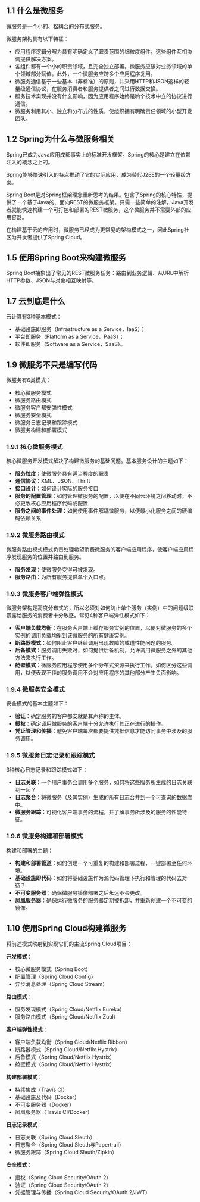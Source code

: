 ## 1.1 什么是微服务

微服务是一个小的、松耦合的分布式服务。

微服务架构具有以下特征：

- 应用程序逻辑分解为具有明确定义了职责范围的细粒度组件，这些组件互相协调提供解决方案。
- 各组件都有一个小的职责领域，且完全独立部署。微服务应该对业务领域的单个领域部分赋值。此外，一个微服务应跨多个应用程序复用。
- 微服务通信基于一些基本（非标准）的原则，并采用HTTP和JSON这样的轻量级通信协议，在服务消费者和服务提供者之间进行数据交换。
- 服务技术实现并没有什么影响，因为应用程序始终是哟个技术中立的协议进行通信。
- 微服务利用其小、独立和分布式的性质，使组织拥有明确责任领域的小型开发团队。

## 1.2 Spring为什么与微服务相关

Spring已成为Java应用成都事实上的标准开发框架。Spring的核心是建立在依赖注入的概念之上的。

Spring能够快速引入的特点推动了它的实际应用，成为替代J2EE的一个轻量级方案。

Spring Boot是对Spring框架理念重新思考的结果。包含了Spring的核心特性，提供了一个基于Java的、面向REST的微服务框架。只需一些简单的注解，Java开发者就能快速构建一个可打包和部署的REST微服务，这个微服务并不需要外部的应用容器。

在构建基于云的应用时，微服务已经成为更常见的架构模式之一，因此Spring社区为开发者提供了Spring Cloud。

## 1.5 使用Spring Boot来构建微服务

Spring Boot抽象出了常见的REST微服务任务：路由到业务逻辑、从URL中解析HTTP参数、JSON与对象相互映射等。

## 1.7 云到底是什么

云计算有3种基本模式：
- 基础设施即服务（Infrastructure as a Service，IaaS）；
- 平台即服务（Platform as a Service，PaaS）；
- 软件即服务（Software as a Service，SaaS）。

## 1.9 微服务不只是编写代码

微服务有6类模式：

- 核心微服务模式
- 微服务路由模式
- 微服务客户都安弹性模式
- 微服务安全模式
- 微服务日志记录和跟踪模式
- 微服务构建和部署模式

### 1.9.1 核心微服务模式

核心微服务开发模式解决了构建微服务的基础问题。基本服务设计的主题如下：

- **服务粒度**：使微服务具有适当程度的职责
- **通信协议**：XML、JSON、Thrift
- **接口设计**：如何设计实际的服务接口
- **服务的配置管理**：如何管理微服务的配置，以便在不同云环境之间移动时，不必更改核心应用程序代码或配置
- **服务之间的事件处理**：如何使用事件解耦微服务，以便最小化服务之间的硬编码依赖关系

### 1.9.2 微服务路由模式

微服务路由模式模式负责处理希望消费微服务的客户端应用程序，使客户端应用程序发现服务的位置并路由到服务。
- **服务发现**：使微服务变得可被发现。
- **服务路由**：为所有服务提供单个入口点。

### 1.9.3 微服务客户端弹性模式

微服务架构是高度分布式的，所以必须对如何防止单个服务（实例）中的问题级联暴露给服务的消费者十分敏感。常见4种客户端弹性模式如下：

- **客户端负载均衡**：在服务客户端上缓存服务实例的位置，以便对微服务的多个实例的调用负载均衡到该微服务的所有健康实例。
- **断路器模式**：如何阻止客户继续调用出现故障的或遭性能问题的服务。
- **后备模式**：服务调用失败时，如何提供后备机制，允许调用微服务之外的其他方法来执行工作。
- **舱壁模式**：微服务应用程序使用多个分布式资源来执行工作。如何区分这些调用，以便表现不佳的服务调用不会对应用程序的其他部分产生负面影响。

### 1.9.4 微服务安全模式

安全模式的基本主题如下：

- **验证**：确定服务的客户都安就是其声称的主体。
- **授权**：确定调用微服务的客户端十分允许执行其正在进行的操作。
- **凭证管理和传播**：避免客户端每次都要提供凭据信息才能访问事务中涉及的服务调用。

### 1.9.5 微服务日志记录和跟踪模式

3种核心日志记录和跟踪模式如下：

- **日志关联**：一个用户事务会调用多个服务，如何将这些服务所生成的日志关联到一起？
- **日志聚合**：将微服务（及其实例）生成的所有日志合并到一个可查询的数据库中。
- **微服务跟踪**：可视化客户端事务的流程，并了解事务所涉及的服务的性能特征。

### 1.9.6 微服务构建和部署模式

构建和部署的主题：

- **构建和部署管道**：如何创建一个可重复的构建和部署过程，一键部署至任何环境。
- **基础设施即代码**：如何将基础设施作为源代码管理下执行和管理的代码去对待？
- **不可变服务器**：确保微服务镜像部署之后永远不会更改。
- **凤凰服务器**：确保运行微服务的服务器定期被拆卸，并重新创建一个不可变的镜像。

## 1.10 使用Spring Cloud构建微服务

将前述模式映射到实现它们的主流Spring Cloud项目：

**开发模式**：

- 核心微服务模式（Spring Boot）
- 配置管理（Spring Cloud Config）
- 异步消息处理（Spring Cloud Stream）

**路由模式**：

- 服务发现模式（Spring Cloud/Netflix Eureka）
- 服务路由模式（Spring Cloud/Netflix Zuul）

**客户端弹性模式**：

- 客户端负载均衡（Spring Cloud/Netflix Ribbon）
- 断路器模式（Spring Cloud/Netflix Hystrix）
- 后备模式（Spring Cloud/Netflix Hystrix）
- 舱壁模式（Spring Cloud/Netflix Hystrix）

**构建部署模式**：

- 持续集成（Travis CI）
- 基础设施及代码（Docker）
- 不可变服务器（Docker）
- 凤凰服务器（Travis CI/Docker）

**日志记录模式**：

- 日志关联（Spring Cloud Sleuth）
- 日志聚合（Spring Cloud Sleuth与Papertrail）
- 微服务跟踪（Spring Cloud Sleuth/Zipkin）

**安全模式**：

- 授权（Spring Cloud Security/OAuth 2）
- 验证（Spring Cloud Security/OAuth 2）
- 凭据管理与传播（Spring Cloud Security/OAuth 2/JWT）